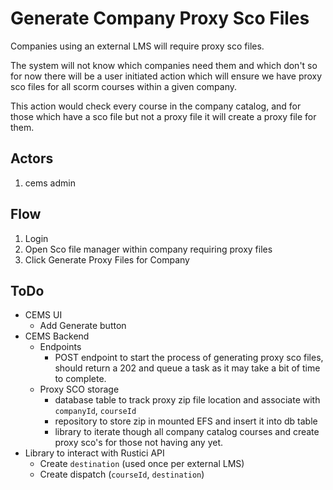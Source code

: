 # Generate Company Proxy Sco Files

Companies using an external LMS will require proxy sco files.

The system will not know which companies need them and which don't so for now there will be a user initiated action which will ensure we have proxy sco files for all scorm courses within a given company.

This action would check every course in the company catalog, and for those which have a sco file but not a proxy file it will create a proxy file for them.

## Actors
1. cems admin

## Flow
1. Login
1. Open Sco file manager within company requiring proxy files
1. Click Generate Proxy Files for Company

## ToDo
- CEMS UI
  - Add Generate button
- CEMS Backend
  - Endpoints
    - POST endpoint to start the process of generating proxy sco files, should return a 202 and queue a task as it may take a bit of time to complete.
  - Proxy SCO storage
    - database table to track proxy zip file location and associate with `companyId`, `courseId`
    - repository to store zip in mounted EFS and insert it into db table
    - library to iterate though all company catalog courses and create proxy sco's for those not having any yet.
- Library to interact with Rustici API
  - Create `destination` (used once per external LMS)
  - Create dispatch (`courseId`, `destination`)
